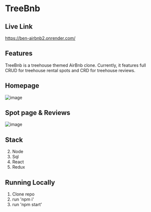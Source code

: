 
# TreeBnb

## Live Link 
https://ben-airbnb2.onrender.com/

## Features
TreeBnb is a treehouse themed AirBnb clone. Currently, it features full CRUD for treehouse rental spots and CRD for treehouse reviews.

## Homepage
![image](https://github.com/benklee127/AirBnb/assets/6230804/83ac9bc6-c9d4-4934-8cde-372ae2424904)


## Spot page & Reviews
![image](https://github.com/benklee127/AirBnb/assets/6230804/711d13a8-9658-4294-851c-a132d4fda4bb)


## Stack
2. Node
3. Sql
4. React
5. Redux


## Running Locally
1. Clone repo
2. run 'npm i'
3. run 'npm start'
